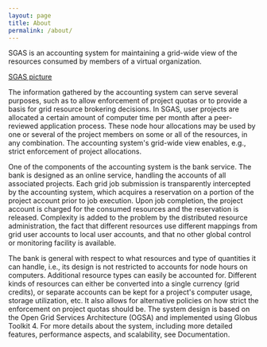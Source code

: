 ```yaml
---
layout: page
title: About
permalink: /about/
---
```


SGAS is an accounting system for maintaining a grid-wide view of the
resources consumed by members of a virtual organization.

[SGAS picture](/images/SGAS2_410.jpg)

The information gathered by the accounting system can serve several
purposes, such as to allow enforcement of project quotas or to provide a
basis for grid resource brokering decisions. In SGAS, user projects are
allocated a certain amount of computer time per month after a peer-reviewed
application process. These node hour allocations may be used by one or
several of the project members on some or all of the resources, in any
combination. The accounting system's grid-wide view enables, e.g., strict
enforcement of project allocations.

One of the components of the accounting system is the bank service. The
bank is designed as an online service, handling the accounts of all
associated projects. Each grid job submission is transparently intercepted
by the accounting system, which acquires a reservation on a portion of the
project account prior to job execution. Upon job completion, the project
account is charged for the consumed resources and the reservation is
released. Complexity is added to the problem by the distributed resource
administration, the fact that different resources use different mappings
from grid user accounts to local user accounts, and that no other global
control or monitoring facility is available.

The bank is general with respect to what resources and type of quantities
it can handle, i.e., its design is not restricted to accounts for node
hours on computers. Additional resource types can easily be accounted for.
Different kinds of resources can either be converted into a single currency
(grid credits), or separate accounts can be kept for a project's computer
usage, storage utilization, etc. It also allows for alternative policies on
how strict the enforcement on project quotas should be. The system design
is based on the Open Grid Services Architecture (OGSA) and implemented
using Globus Toolkit 4. For more details about the system, including more
detailed features, performance aspects, and scalability, see Documentation.
